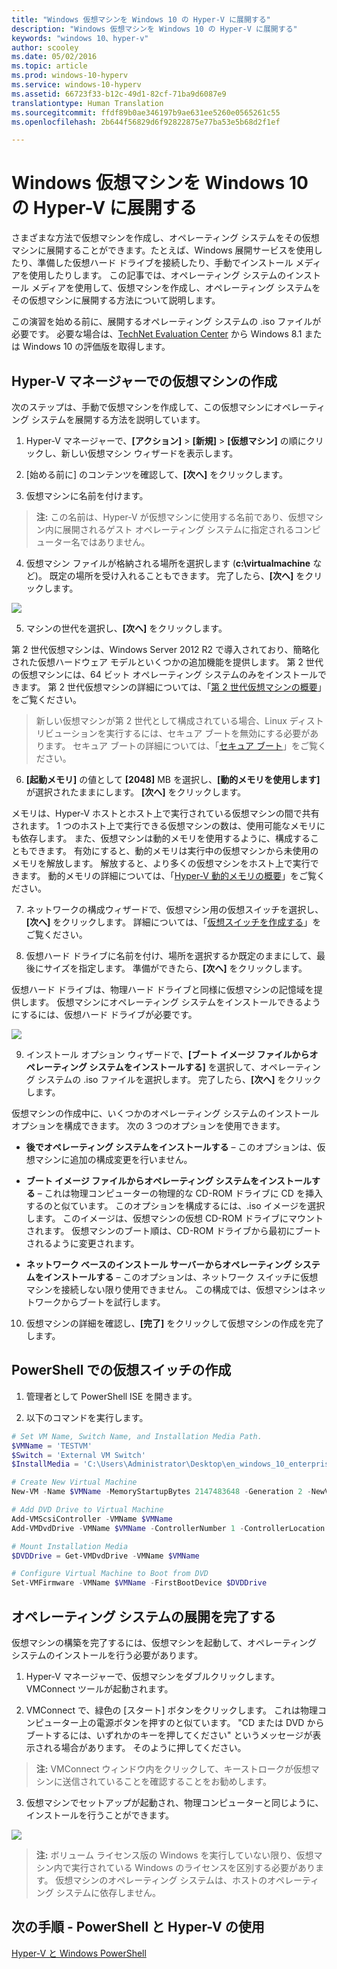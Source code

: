 ```yaml
---
title: "Windows 仮想マシンを Windows 10 の Hyper-V に展開する"
description: "Windows 仮想マシンを Windows 10 の Hyper-V に展開する"
keywords: "windows 10、hyper-v"
author: scooley
ms.date: 05/02/2016
ms.topic: article
ms.prod: windows-10-hyperv
ms.service: windows-10-hyperv
ms.assetid: 66723f33-b12c-49d1-82cf-71ba9d6087e9
translationtype: Human Translation
ms.sourcegitcommit: ffdf89b0ae346197b9ae631ee5260e0565261c55
ms.openlocfilehash: 2b644f56829d6f92822875e77ba53e5b68d2f1ef

---
```


# Windows 仮想マシンを Windows 10 の Hyper-V に展開する

さまざまな方法で仮想マシンを作成し、オペレーティング システムをその仮想マシンに展開することができます。たとえば、Windows 展開サービスを使用したり、準備した仮想ハード ドライブを接続したり、手動でインストール メディアを使用したりします。 この記事では、オペレーティング システムのインストール メディアを使用して、仮想マシンを作成し、オペレーティング システムをその仮想マシンに展開する方法について説明します。

この演習を始める前に、展開するオペレーティング システムの .iso ファイルが必要です。 必要な場合は、[TechNet Evaluation Center](http://www.microsoft.com/en-us/evalcenter/) から Windows 8.1 または Windows 10 の評価版を取得します。

## Hyper-V マネージャーでの仮想マシンの作成
次のステップは、手動で仮想マシンを作成して、この仮想マシンにオペレーティング システムを展開する方法を説明しています。

1. Hyper-V マネージャーで、**[アクション]** > **[新規]** > **[仮想マシン]** の順にクリックし、新しい仮想マシン ウィザードを表示します。

2. [始める前に] のコンテンツを確認して、**[次へ]** をクリックします。 

3. 仮想マシンに名前を付けます。
  > **注:** この名前は、Hyper-V が仮想マシンに使用する名前であり、仮想マシン内に展開されるゲスト オペレーティング システムに指定されるコンピューター名ではありません。

4. 仮想マシン ファイルが格納される場所を選択します (**c:\virtualmachine** など)。 既定の場所を受け入れることもできます。 完了したら、**[次へ]** をクリックします。
    
  ![](media/new_vm_upd.png)

5. マシンの世代を選択し、**[次へ]** をクリックします。  

  第 2 世代仮想マシンは、Windows Server 2012 R2 で導入されており、簡略化された仮想ハードウェア モデルといくつかの追加機能を提供します。 第 2 世代の仮想マシンには、64 ビット オペレーティング システムのみをインストールできます。 第 2 世代仮想マシンの詳細については、「[第 2 世代仮想マシンの概要](https://technet.microsoft.com/en-us/library/dn282285.aspx)」をご覧ください。
  
  > 新しい仮想マシンが第 2 世代として構成されている場合、Linux ディストリビューションを実行するには、セキュア ブートを無効にする必要があります。 セキュア ブートの詳細については、「[セキュア ブート](https://technet.microsoft.com/en-us/library/dn486875.aspx)」をご覧ください。

6. **[起動メモリ]** の値として **[2048]** MB を選択し、**[動的メモリを使用します]** が選択されたままにします。 **[次へ]** をクリックします。  

  メモリは、Hyper-V ホストとホスト上で実行されている仮想マシンの間で共有されます。 1 つのホスト上で実行できる仮想マシンの数は、使用可能なメモリにも依存します。 また、仮想マシンは動的メモリを使用するように、構成することもできます。 有効にすると、動的メモリは実行中の仮想マシンから未使用のメモリを解放します。 解放すると、より多くの仮想マシンをホスト上で実行できます。 動的メモリの詳細については、「[Hyper-V 動的メモリの概要](https://technet.microsoft.com/en-us/library/hh831766.aspx)」をご覧ください。

7. ネットワークの構成ウィザードで、仮想マシン用の仮想スイッチを選択し、**[次へ]** をクリックします。 詳細については、「[仮想スイッチを作成する](walkthrough_virtual_switch.md)」をご覧ください。

8. 仮想ハード ドライブに名前を付け、場所を選択するか既定のままにして、最後にサイズを指定します。 準備ができたら、**[次へ]** をクリックします。

  仮想ハード ドライブは、物理ハード ドライブと同様に仮想マシンの記憶域を提供します。 仮想マシンにオペレーティング システムをインストールできるようにするには、仮想ハード ドライブが必要です。
  
  ![](media/new_vhd_upd.png)  

9. インストール オプション ウィザードで、**[ブート イメージ ファイルからオペレーティング システムをインストールする]** を選択して、オペレーティング システムの .iso ファイルを選択します。 完了したら、**[次へ]** をクリックします。

  仮想マシンの作成中に、いくつかのオペレーティング システムのインストール オプションを構成できます。 次の 3 つのオプションを使用できます。

  - **後でオペレーティング システムをインストールする** – このオプションは、仮想マシンに追加の構成変更を行いません。

  - **ブート イメージ ファイルからオペレーティング システムをインストールする** – これは物理コンピューターの物理的な CD-ROM ドライブに CD を挿入するのと似ています。 このオプションを構成するには、.iso イメージを選択します。 このイメージは、仮想マシンの仮想 CD-ROM ドライブにマウントされます。 仮想マシンのブート順は、CD-ROM ドライブから最初にブートされるように変更されます。

  - **ネットワーク ベースのインストール サーバーからオペレーティング システムをインストールする** – このオプションは、ネットワーク スイッチに仮想マシンを接続しない限り使用できません。 この構成では、仮想マシンはネットワークからブートを試行します。
  
10. 仮想マシンの詳細を確認し、**[完了]** をクリックして仮想マシンの作成を完了します。

## PowerShell での仮想スイッチの作成

1. 管理者として PowerShell ISE を開きます。

2. 以下のコマンドを実行します。

  ```powershell
  # Set VM Name, Switch Name, and Installation Media Path.
  $VMName = 'TESTVM'
  $Switch = 'External VM Switch'
  $InstallMedia = 'C:\Users\Administrator\Desktop\en_windows_10_enterprise_x64_dvd_6851151.iso'
  
  # Create New Virtual Machine
  New-VM -Name $VMName -MemoryStartupBytes 2147483648 -Generation 2 -NewVHDPath "D:\Virtual Machines\$VMName\$VMName.vhdx" -NewVHDSizeBytes 53687091200 -Path "D:\Virtual Machines\$VMName" -SwitchName $Switch
  
  # Add DVD Drive to Virtual Machine
  Add-VMScsiController -VMName $VMName
  Add-VMDvdDrive -VMName $VMName -ControllerNumber 1 -ControllerLocation 0 -Path $InstallMedia
  
  # Mount Installation Media
  $DVDDrive = Get-VMDvdDrive -VMName $VMName
  
  # Configure Virtual Machine to Boot from DVD
  Set-VMFirmware -VMName $VMName -FirstBootDevice $DVDDrive
  ```
  
## オペレーティング システムの展開を完了する

仮想マシンの構築を完了するには、仮想マシンを起動して、オペレーティング システムのインストールを行う必要があります。

1. Hyper-V マネージャーで、仮想マシンをダブルクリックします。 VMConnect ツールが起動されます。

2. VMConnect で、緑色の [スタート] ボタンをクリックします。 これは物理コンピューター上の電源ボタンを押すのと似ています。 "CD または DVD からブートするには、いずれかのキーを押してください" というメッセージが表示される場合があります。 そのように押してください。
  > **注:** VMConnect ウィンドウ内をクリックして、キーストロークが仮想マシンに送信されていることを確認することをお勧めします。

3. 仮想マシンでセットアップが起動され、物理コンピューターと同じように、インストールを行うことができます。

  ![](media/OSDeploy_upd.png) 

> **注:** ボリューム ライセンス版の Windows を実行していない限り、仮想マシン内で実行されている Windows のライセンスを区別する必要があります。 仮想マシンのオペレーティング システムは、ホストのオペレーティング システムに依存しません。

## 次の手順 - PowerShell と Hyper-V の使用
[Hyper-V と Windows PowerShell](walkthrough_powershell.md)


<!--HONumber=Oct16_HO4-->


